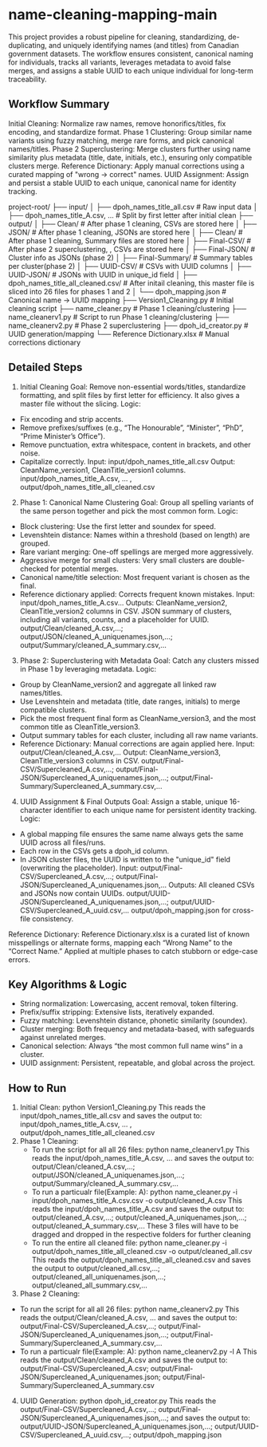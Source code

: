 # name-cleaning-mapping-main

This project provides a robust pipeline for cleaning, standardizing, de-duplicating, and uniquely identifying names (and titles) from Canadian government datasets. The workflow ensures consistent, canonical naming for individuals, tracks all variants, leverages metadata to avoid false merges, and assigns a stable UUID to each unique individual for long-term traceability.

## Workflow Summary

Initial Cleaning: Normalize raw names, remove honorifics/titles, fix encoding, and standardize format.
Phase 1 Clustering: Group similar name variants using fuzzy matching, merge rare forms, and pick canonical names/titles.
Phase 2 Superclustering: Merge clusters further using name similarity plus metadata (title, date, initials, etc.), ensuring only compatible clusters merge.
Reference Dictionary: Apply manual corrections using a curated mapping of "wrong → correct" names.
UUID Assignment: Assign and persist a stable UUID to each unique, canonical name for identity tracking.

project-root/
├── input/
│   ├── dpoh_names_title_all.csv            # Raw input data
│   ├── dpoh_names_title_A.csv, ...         # Split by first letter after initial clean
├── output/
│   ├── Clean/                              # After phase 1 cleaning, CSVs are stored here
│   ├── JSON/                               # After phase 1 cleaning, JSONs are stored here
│   ├── Clean/                              # After phase 1 cleaning, Summary files are stored here
│   ├── Final-CSV/                          # After phase 2 superclustering, , CSVs are stored here
│   ├── Final-JSON/                         # Cluster info as JSONs (phase 2)
│   ├── Final-Summary/                      # Summary tables per cluster(phase 2)
│   ├── UUID-CSV/                           # CSVs with UUID columns
│   ├── UUID-JSON/                          # JSONs with UUID in unique_id field
│   ├── dpoh_names_title_all_cleaned.csv/   # After initail cleaning, this master file is sliced into 26 files for phases 1 and 2
│   └── dpoh_mapping.json                   # Canonical name → UUID mapping
├── Version1_Cleaning.py                    # Initial cleaning script
├── name_cleaner.py                         # Phase 1 cleaning/clustering
├── name_cleanerv1.py                       # Script to run Phase 1 cleaning/clustering
├── name_cleanerv2.py                       # Phase 2 superclustering
├── dpoh_id_creator.py                      # UUID generation/mapping
└── Reference Dictionary.xlsx               # Manual corrections dictionary   


## Detailed Steps

1. Initial Cleaning
Goal: Remove non-essential words/titles, standardize formatting, and split files by first letter for efficiency. It also gives a master file without the slicing.
Logic:
- Fix encoding and strip accents.
- Remove prefixes/suffixes (e.g., “The Honourable”, “Minister”, “PhD”, “Prime Minister’s Office”).
- Remove punctuation, extra whitespace, content in brackets, and other noise.
- Capitalize correctly.
Input: input/dpoh_names_title_all.csv 
Output: CleanName_version1, CleanTitle_version1 columns. input/dpoh_names_title_A.csv, ... , output/dpoh_names_title_all_cleaned.csv

2. Phase 1: Canonical Name Clustering
Goal: Group all spelling variants of the same person together and pick the most common form.
Logic:
- Block clustering: Use the first letter and soundex for speed.
- Levenshtein distance: Names within a threshold (based on length) are grouped.
- Rare variant merging: One-off spellings are merged more aggressively.
- Aggressive merge for small clusters: Very small clusters are double-checked for potential merges.
- Canonical name/title selection: Most frequent variant is chosen as the final.
- Reference dictionary applied: Corrects frequent known mistakes.
Input: input/dpoh_names_title_A.csv...
Outputs: CleanName_version2, CleanTitle_version2 columns in CSV.
JSON summary of clusters, including all variants, counts, and a placeholder for UUID.
output/Clean/cleaned_A.csv,...; output/JSON/cleaned_A_uniquenames.json,...; output/Summary/cleaned_A_summary.csv,...

3. Phase 2: Superclustering with Metadata
Goal: Catch any clusters missed in Phase 1 by leveraging metadata.
Logic:
- Group by CleanName_version2 and aggregate all linked raw names/titles.
- Use Levenshtein and metadata (title, date ranges, initials) to merge compatible clusters.
- Pick the most frequent final form as CleanName_version3, and the most common title as CleanTitle_version3.
- Output summary tables for each cluster, including all raw name variants.
- Reference Dictionary: Manual corrections are again applied here.
Input: output/Clean/cleaned_A.csv,...
Output: CleanName_version3, CleanTitle_version3 columns in CSV.
output/Final-CSV/Supercleaned_A.csv,...; output/Final-JSON/Supercleaned_A_uniquenames.json,...; output/Final-Summary/Supercleaned_A_summary.csv,...


4. UUID Assignment & Final Outputs
Goal: Assign a stable, unique 16-character identifier to each unique name for persistent identity tracking.
Logic:
- A global mapping file ensures the same name always gets the same UUID across all files/runs.
- Each row in the CSVs gets a dpoh_id column.
- In JSON cluster files, the UUID is written to the "unique_id" field (overwriting the placeholder).
Input: output/Final-CSV/Supercleaned_A.csv,...; output/Final-JSON/Supercleaned_A_uniquenames.json,...
Outputs: All cleaned CSVs and JSONs now contain UUIDs.
output/UUID-JSON/Supercleaned_A_uniquenames.json,...; output/UUID-CSV/Supercleaned_A_uuid.csv,...
output/dpoh_mapping.json for cross-file consistency.

Reference Dictionary: Reference Dictionary.xlsx is a curated list of known misspellings or alternate forms, mapping each “Wrong Name” to the “Correct Name.” Applied at multiple phases to catch stubborn or edge-case errors.


## Key Algorithms & Logic
- String normalization: Lowercasing, accent removal, token filtering.
- Prefix/suffix stripping: Extensive lists, iteratively expanded.
- Fuzzy matching: Levenshtein distance, phonetic similarity (soundex).
- Cluster merging: Both frequency and metadata-based, with safeguards against unrelated merges.
- Canonical selection: Always “the most common full name wins” in a cluster.
- UUID assignment: Persistent, repeatable, and global across the project.

## How to Run
1. Initial Clean: python Version1_Cleaning.py
   This reads the input/dpoh_names_title_all.csv and saves the output to: input/dpoh_names_title_A.csv, ... , output/dpoh_names_title_all_cleaned.csv 
2. Phase 1 Cleaning:
   - To run the script for all all 26 files: python name_cleanerv1.py
     This reads the input/dpoh_names_title_A.csv, ... and saves the output to: output/Clean/cleaned_A.csv,...; output/JSON/cleaned_A_uniquenames.json,...; output/Summary/cleaned_A_summary.csv,...
   - To run a particualr file(Example: A): python name_cleaner.py   -i input/dpoh_names_title_A.csv.csv   -o output/cleaned_A.csv
     This reads the input/dpoh_names_title_A.csv and saves the output to: output/cleaned_A.csv,...; output/cleaned_A_uniquenames.json,...; output/cleaned_A_summary.csv,...
     These 3 files will have to be dragged and dropped in the respective folders for further cleaning
   - To run the entire all cleaned file: python name_cleaner.py   -i output/dpoh_names_title_all_cleaned.csv   -o output/cleaned_all.csv
     This reads the output/dpoh_names_title_all_cleaned.csv and saves the output to output/cleaned_all.csv,...; output/cleaned_all_uniquenames.json,...; output/cleaned_all_summary.csv,...
3. Phase 2 Cleaning:
  - To run the script for all all 26 files: python name_cleanerv2.py
     This reads the output/Clean/cleaned_A.csv, ... and saves the output to: output/Final-CSV/Supercleaned_A.csv,...; output/Final-JSON/Supercleaned_A_uniquenames.json,...; output/Final-Summary/Supercleaned_A_summary.csv,...
  - To run a particualr file(Example: A): python name_cleanerv2.py -l A
     This reads the output/Clean/cleaned_A.csv and saves the output to: output/Final-CSV/Supercleaned_A.csv; output/Final-JSON/Supercleaned_A_uniquenames.json; output/Final-Summary/Supercleaned_A_summary.csv
4. UUID Generation: python dpoh_id_creator.py
  This reads the output/Final-CSV/Supercleaned_A.csv,...; output/Final-JSON/Supercleaned_A_uniquenames.json,...; and saves the output to: output/UUID-JSON/Supercleaned_A_uniquenames.json,...; output/UUID-CSV/Supercleaned_A_uuid.csv,...; output/dpoh_mapping.json
